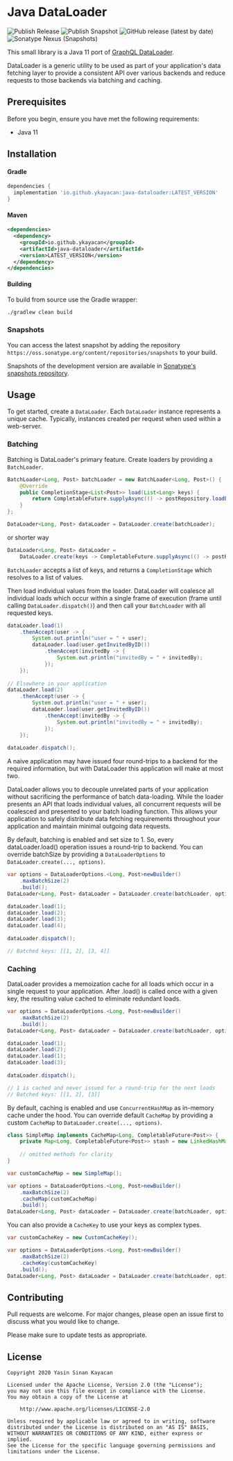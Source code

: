 # Java DataLoader

![Publish Release](https://github.com/ykayacan/java-dataloader/workflows/Publish%20Release/badge.svg)
![Publish Snapshot](https://github.com/ykayacan/java-dataloader/workflows/Publish%20Snapshot/badge.svg?branch=master)
![GitHub release (latest by date)](https://img.shields.io/github/v/release/ykayacan/java-dataloader)
![Sonatype Nexus (Snapshots)](https://img.shields.io/nexus/s/io.github.ykayacan/java-dataloader?server=https%3A%2F%2Foss.sonatype.org)

This small library is a Java 11 port of [GraphQL DataLoader](https://github.com/graphql/dataloader).

DataLoader is a generic utility to be used as part of your application's data fetching layer to provide 
a consistent API over various backends and reduce requests to those backends via batching and caching.

## Prerequisites

Before you begin, ensure you have met the following requirements:
- Java 11

## Installation

#### Gradle

```groovy
dependencies {
  implementation 'io.github.ykayacan:java-dataloader:LATEST_VERSION'
}
```

#### Maven

```xml
<dependencies>
  <dependency>
    <groupId>io.github.ykayacan</groupId>
    <artifactId>java-dataloader</artifactId>
    <version>LATEST_VERSION</version>
  </dependency>
</dependencies>
```

#### Building
To build from source use the Gradle wrapper:

```bash
./gradlew clean build
```

### Snapshots

You can access the latest snapshot by adding the repository `https://oss.sonatype.org/content/repositories/snapshots` 
to your build.

Snapshots of the development version are available in [Sonatype's snapshots repository](https://oss.sonatype.org/content/repositories/snapshots/io/github/ykayacan/java-dataloader/).

## Usage

To get started, create a `DataLoader`. Each `DataLoader` instance represents a unique cache.
Typically, instances created per request when used within a web-server.

### Batching

Batching is DataLoader's primary feature. Create loaders by providing a `BatchLoader`.

```java
BatchLoader<Long, Post> batchLoader = new BatchLoader<Long, Post>() {
    @Override
    public CompletionStage<List<Post>> load(List<Long> keys) {
        return CompletableFuture.supplyAsync(() -> postRepository.loadByIds(keys));
    }
};

DataLoader<Long, Post> dataLoader = DataLoader.create(batchLoader);
```

or shorter way

```java
DataLoader<Long, Post> dataLoader = 
    DataLoader.create(keys -> CompletableFuture.supplyAsync(() -> postRepository.loadByIds(keys)));
```

`BatchLoader` accepts a list of keys, and returns a `CompletionStage` which resolves to a list of values.

Then load individual values from the loader. DataLoader will coalesce all individual loads which occur within 
a single frame of execution (frame until calling `DataLoader.dispatch()`) and then call your `BatchLoader` 
with all requested keys. 

``` java
dataLoader.load(1)
    .thenAccept(user -> {
        System.out.println("user = " + user);
        dataLoader.load(user.getInvitedByID())
            .thenAccept(invitedBy -> {
                System.out.println("invitedBy = " + invitedBy);
            });
    });
    
// Elsewhere in your application
dataLoader.load(2)
    .thenAccept(user -> {
        System.out.println("user = " + user);
        dataLoader.load(user.getInvitedByID())
            .thenAccept(invitedBy -> {
                System.out.println("invitedBy = " + invitedBy);
            });
    });
    
dataLoader.dispatch();
```

A naive application may have issued four round-trips to a backend for the required information,
but with DataLoader this application will make at most two.

DataLoader allows you to decouple unrelated parts of your application without sacrificing the performance of 
batch data-loading. While the loader presents an API that loads individual values, all concurrent requests will be 
coalesced and presented to your batch loading function. This allows your application to safely distribute data 
fetching requirements throughout your application and maintain minimal outgoing data requests.

By default, batching is enabled and set size to 1. So, every dataLoader.load() operation issues a round-trip to backend.
You can override batchSize by providing a `DataLoaderOptions` to `DataLoader.create(..., options)`.

``` java
var options = DataLoaderOptions.<Long, Post>newBuilder()
    .maxBatchSize(2)
    .build();
DataLoader<Long, Post> dataLoader = DataLoader.create(batchLoader, options);

dataLoader.load(1);
dataLoader.load(2);
dataLoader.load(3);
dataLoader.load(4);
    
dataLoader.dispatch();

// Batched keys: [[1, 2], [3, 4]]
```

### Caching

DataLoader provides a memoization cache for all loads which occur in a single request to your application. 
After .load() is called once with a given key, the resulting value cached to eliminate redundant loads. 

``` java
var options = DataLoaderOptions.<Long, Post>newBuilder()
    .maxBatchSize(2)
    .build();
DataLoader<Long, Post> dataLoader = DataLoader.create(batchLoader, options);

dataLoader.load(1);
dataLoader.load(2);
dataLoader.load(1);
dataLoader.load(3);
    
dataLoader.dispatch();

// 1 is cached and never issued for a round-trip for the next loads
// Batched keys: [[1, 2], [3]]
```

By default, caching is enabled and use `ConcurrentHashMap` as in-memory cache under the hood. 
You can override default `CacheMap` by providing a custom `CacheMap` to `DataLoader.create(..., options)`.

``` java
class SimpleMap implements CacheMap<Long, CompletableFuture<Post>> {
    private Map<Long, CompletableFuture<Post>> stash = new LinkedHashMap<>();
    
    // omitted methods for clarity
}

var customCacheMap = new SimpleMap();

var options = DataLoaderOptions.<Long, Post>newBuilder()
    .maxBatchSize(2)
    .cacheMap(customCacheMap)
    .build();
DataLoader<Long, Post> dataLoader = DataLoader.create(batchLoader, options);
```

You can also provide a `CacheKey` to use your keys as complex types.

``` java
var customCacheKey = new CustomCacheKey();

var options = DataLoaderOptions.<Long, Post>newBuilder()
    .maxBatchSize(2)
    .cacheKey(customCacheKey)
    .build();
DataLoader<Long, Post> dataLoader = DataLoader.create(batchLoader, options);
```

## Contributing
Pull requests are welcome. For major changes, please open an issue first to discuss what you would like to change.

Please make sure to update tests as appropriate.

## License

```text
Copyright 2020 Yasin Sinan Kayacan

Licensed under the Apache License, Version 2.0 (the "License");
you may not use this file except in compliance with the License.
You may obtain a copy of the License at

    http://www.apache.org/licenses/LICENSE-2.0

Unless required by applicable law or agreed to in writing, software
distributed under the License is distributed on an "AS IS" BASIS,
WITHOUT WARRANTIES OR CONDITIONS OF ANY KIND, either express or implied.
See the License for the specific language governing permissions and
limitations under the License.
```
